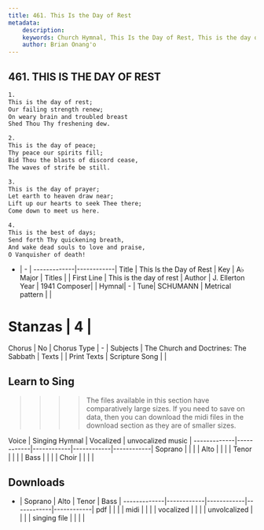 ```yaml
---
title: 461. This Is the Day of Rest
metadata:
    description: 
    keywords: Church Hymnal, This Is the Day of Rest, This is the day of rest, 
    author: Brian Onang'o
---
```



## 461. THIS IS THE DAY OF REST

```txt
1.
This is the day of rest; 
Our failing strength renew; 
On weary brain and troubled breast 
Shed Thou Thy freshening dew. 

2.
This is the day of peace; 
Thy peace our spirits fill; 
Bid Thou the blasts of discord cease, 
The waves of strife be still. 

3.
This is the day of prayer; 
Let earth to heaven draw near; 
Lift up our hearts to seek Thee there; 
Come down to meet us here. 

4.
This is the best of days; 
Send forth Thy quickening breath, 
And wake dead souls to love and praise, 
O Vanquisher of death!
```

- |   -  |
-------------|------------|
Title | This Is the Day of Rest |
Key | A♭ Major |
Titles |  |
First Line | This is the day of rest |
Author | J. Ellerton
Year | 1941
Composer|  |
Hymnal|  - |
Tune| SCHUMANN |
Metrical pattern | |
# Stanzas | 4 |
Chorus | No |
Chorus Type | - |
Subjects | The Church and Doctrines: The Sabbath |
Texts |  |
Print Texts | 
Scripture Song |  |
  
## Learn to Sing

>>>> The files available in this section have comparatively large sizes. If you need to save on data, then you can download the midi files in the download section as they are of smaller sizes.

Voice |  Singing Hymnal | Vocalized | unvocalized music |
-------------|------------|------------|------------|------------|
Soprano | | | |
Alto | | | |
Tenor | | | |
Bass | | | |
Choir | | | |

## Downloads

- |  Soprano | Alto | Tenor | Bass |
-------------|------------|------------|------------|------------|
pdf | | | |
midi | | | |
vocalized | | | |
unvolcalized | | | |
singing file | | | |
  